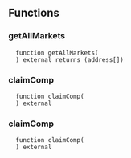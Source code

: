 


## Functions
### getAllMarkets
```solidity
  function getAllMarkets(
  ) external returns (address[])
```




### claimComp
```solidity
  function claimComp(
  ) external
```




### claimComp
```solidity
  function claimComp(
  ) external
```




